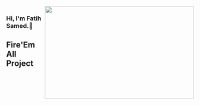 <img src="https://giphy.com/gifs/latenightseth-seth-meyers-l0Iy67eveh48xHQFa" align="right" width="400" height="250">

### Hi, I'm Fatih Samed.:wave:

## Fire'Em All Project
